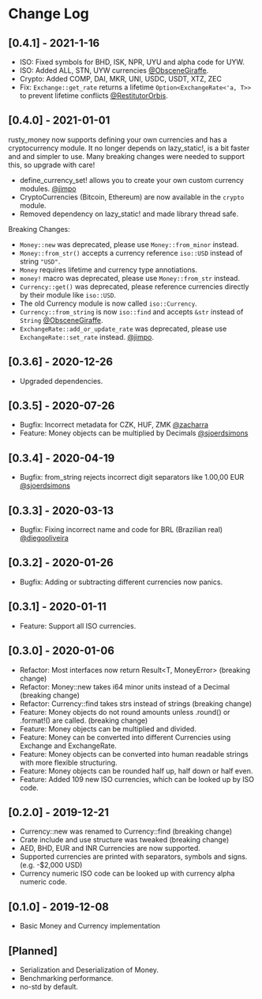 # Change Log

## [0.4.1] - 2021-1-16

* ISO: Fixed symbols for BHD, ISK, NPR, UYU and alpha code for UYW.
* ISO: Added ALL, STN, UYW currencies [@ObsceneGiraffe](https://github.com/ObsceneGiraffe).
* Crypto: Added COMP, DAI, MKR, UNI, USDC, USDT, XTZ, ZEC
* Fix: `Exchange::get_rate` returns a lifetime `Option<ExchangeRate<'a, T>>` to prevent lifetime conflicts [@RestitutorOrbis](https://github.com/RestitutorOrbis).

## [0.4.0] - 2021-01-01

rusty_money now supports defining your own currencies and has a cryptocurrency module. It no longer depends on lazy_static!,
is a bit faster and and simpler to use. Many breaking changes were needed to support this, so upgrade with care!

* define_currency_set! allows you to create your own custom currency modules. [@jimpo](https://github.com/jimpo)
* CryptoCurrencies (Bitcoin, Ethereum) are now available in the `crypto` module.
* Removed dependency on lazy_static! and made library thread safe.

Breaking Changes:

* `Money::new` was deprecated, please use `Money::from_minor` instead.
* `Money::from_str()` accepts a currency reference `iso::USD` instead of string `"USD"`.
* `Money` requires lifetime and currency type annotiations.
* `money!` macro was deprecated, please use `Money::from_str` instead.
* `Currency::get()` was deprecated, please reference currencies directly by their module like `iso::USD`.
* The old Currency module is now called `iso::Currency`.
* `Currency::from_string` is now `iso::find` and accepts `&str` instead of `String` [@ObsceneGiraffe](https://github.com/ObsceneGiraffe).
* `ExchangeRate::add_or_update_rate` was deprecated, please use `ExchangeRate::set_rate` instead. [@jimpo](https://github.com/jimpo).

## [0.3.6] - 2020-12-26

* Upgraded dependencies.

## [0.3.5] - 2020-07-26

* Bugfix: Incorrect metadata for CZK, HUF, ZMK [@zacharra](https://github.com/zacharra)
* Feature: Money objects can be multiplied by Decimals [@sjoerdsimons](https://github.com/sjoerdsimons)

## [0.3.4] - 2020-04-19

* Bugfix: from_string rejects incorrect digit separators like 1.00,00 EUR [@sjoerdsimons](https://github.com/sjoerdsimons)

## [0.3.3] - 2020-03-13

* Bugfix: Fixing incorrect name and code for BRL (Brazilian real) [@diegooliveira](https://github.com/diegooliveira)

## [0.3.2] - 2020-01-26

* Bugfix: Adding or subtracting different currencies now panics.

## [0.3.1] - 2020-01-11

* Feature: Support all ISO currencies.

## [0.3.0] - 2020-01-06

* Refactor: Most interfaces now return Result<T, MoneyError>  (breaking change)
* Refactor: Money::new takes i64 minor units instead of a Decimal (breaking change)
* Refactor: Currency::find takes strs instead of strings (breaking change)
* Feature: Money objects do not round amounts unless .round() or .format!() are called. (breaking change)
* Feature: Money objects can be multiplied and divided.
* Feature: Money can be converted into different Currencies using Exchange and ExchangeRate.  
* Feature: Money objects can be converted into human readable strings with more flexible structuring.
* Feature: Money objects can be rounded half up, half down or half even.
* Feature: Added 109 new ISO currencies, which can be looked up by ISO code.

## [0.2.0] - 2019-12-21

* Currency::new was renamed to Currency::find (breaking change)
* Crate include and use structure was tweaked (breaking change)
* AED, BHD, EUR and INR Currencies are now supported.
* Supported currencies are printed with separators, symbols and signs. (e.g. -$2,000 USD)
* Currency numeric ISO code can be looked up with currency alpha numeric code.

## [0.1.0] - 2019-12-08

* Basic Money and Currency implementation

## [Planned]

* Serialization and Deserialization of Money.
* Benchmarking performance.
* no-std by default.
